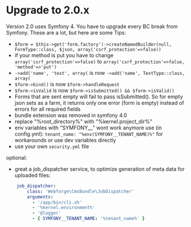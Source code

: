 # Upgrade to 2.0.x

Version 2.0 uses Symfony 4. You have to upgrade every BC break from Symfony. These are a lot, but here are some Tips:

- `$form = $this->get('form.factory')->createNamedBuilder(null, FormType::class, $json, array('csrf_protection'=>false))`
- if your method is put you have to change `array('csrf_protection'=>false)` to `array('csrf_protection'=>false, 'method'=>'put')`
- `->add('name', 'text', array(` is now `->add('name', TextType::class, array(`
- `$form->bind()` is now `$form->handleRequest`
- `$form->isValid` is now `$form->isSubmitted() && $form->isValid()`
- Forms that are sent empty will fail to pass isSubmitted(). So for empty json sets as a farm, it returns only one error (form is empty) instead of errors for all required fields
- bundle extension was removed in symfony 4.0
- replace "%root_directory%" with "%kernel.project_dir%"
- env variables with "SYMFONY__" wont work anymore use (in config.yml): `tenant_name: "%env(SYMFONY__TENANT_NAME)%"` for workarounds or use dev variables directly
- use your own `security.yml` file

optional:
- great a job_dispatcher service, to optimize generation of meta data for uploaded files:
```yaml
    job_dispatcher:
        class: 'Webforge\CmsBundle\JobDispatcher'
        arguments:
          - '/app/bin/cli.sh'
          - '%kernel.environment%'
          - '@logger'
          - { SYMFONY__TENANT_NAME: '%tenant_name%' }
 
```
